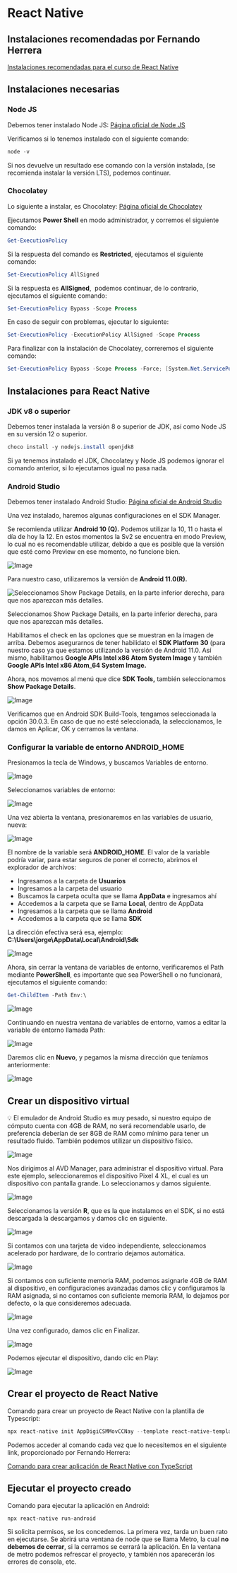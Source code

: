 # React Native

## Instalaciones recomendadas por Fernando Herrera

[Instalaciones recomendadas para el curso de React Native](https://gist.github.com/Klerith/e2c1fe2bcf5bfcd0a12fff653e725284)

## Instalaciones necesarias

### Node JS

Debemos tener instalado Node JS: [Página oficial de Node JS](https://nodejs.org/es/download/)

Verificamos si lo tenemos instalado con el siguiente comando:

```powershell
node -v
```

Si nos devuelve un resultado ese comando con la versión instalada, (se recomienda instalar la versión LTS), podemos continuar.

### Chocolatey

Lo siguiente a instalar, es Chocolatey: [Página oficial de Chocolatey](https://chocolatey.org/)

Ejecutamos **Power Shell** en modo administrador, y corremos el siguiente comando:

```powershell
Get-ExecutionPolicy
```

Si la respuesta del comando es **Restricted**, ejecutamos el siguiente comando:

```powershell
Set-ExecutionPolicy AllSigned
```

Si la respuesta es **AllSigned**,  podemos continuar, de lo contrario, ejecutamos el siguiente comando:

```powershell
Set-ExecutionPolicy Bypass -Scope Process
```

En caso de seguir con problemas, ejecutar lo siguiente:

```powershell
Set-ExecutionPolicy -ExecutionPolicy AllSigned -Scope Process
```

Para finalizar con la instalación de Chocolatey, correremos el siguiente comando:

```powershell
Set-ExecutionPolicy Bypass -Scope Process -Force; [System.Net.ServicePointManager]::SecurityProtocol = [System.Net.ServicePointManager]::SecurityProtocol -bor 3072; iex ((New-Object System.Net.WebClient).DownloadString('https://community.chocolatey.org/install.ps1'))
```

## Instalaciones para React Native

### JDK v8 o superior

Debemos tener instalada la versión 8 o superior de JDK, así como Node JS en su versión 12 o superior.

```powershell
choco install -y nodejs.install openjdk8
```

Si ya tenemos instalado el JDK, Chocolatey y Node JS podemos ignorar el comando anterior, si lo ejecutamos igual no pasa nada.

### Android Studio

Debemos tener instalado Android Studio: [Página oficial de Android Studio](https://developer.android.com/studio)

Una vez instalado, haremos algunas configuraciones en el SDK Manager.

Se recomienda utilizar **Android 10 (Q).** Podemos utilizar la 10, 11 o hasta el día de hoy la 12. En estos momentos la Sv2 se encuentra en modo Preview, lo cual no es recomendable utilizar, debido a que es posible que la versión que esté como Preview en ese momento, no funcione bien.

![Image](assets/1.png)

Para nuestro caso, utilizaremos la versión de **Android 11.0(R).**

![Seleccionamos Show Package Details, en la parte inferior derecha, para que nos aparezcan más detalles.](assets/2.png)

Seleccionamos Show Package Details, en la parte inferior derecha, para que nos aparezcan más detalles.

Habilitamos el check en las opciones que se muestran en la imagen de arriba. Debemos asegurarnos de tener habilidato el **SDK Platform 30** (para nuestro caso ya que estamos utilizando la versión de Android 11.0. Así mismo, habilitamos **Google APIs Intel x86 Atom System Image** y también **Google APIs Intel x86 Atom_64 System Image.**

Ahora, nos movemos al menú que dice **SDK Tools,** también seleccionamos **Show Package Details**.

![Image](assets/3.png)

Verificamos que en Android SDK Build-Tools, tengamos seleccionada la opción 30.0.3. En caso de que no esté seleccionada, la seleccionamos, le damos en Aplicar, OK y cerramos la ventana.

### Configurar la variable de entorno ANDROID_HOME

Presionamos la tecla de Windows, y buscamos Variables de entorno.

![Image](assets/4.png)

Seleccionamos variables de entorno:

![Image](assets/5.png)

Una vez abierta la ventana, presionaremos en las variables de usuario, nueva:

![Image](assets/6.png)

El nombre de la variable será **ANDROID_HOME**. El valor de la variable podría variar, para estar seguros de poner el correcto, abrimos el explorador de archivos:

- Ingresamos a la carpeta de **Usuarios**
- Ingresamos a la carpeta del usuario
- Buscamos la carpeta oculta que se llama **AppData** e ingresamos ahí
- Accedemos a la carpeta que se llama **Local**, dentro de AppData
- Ingresamos a la carpeta que se llama **Android**
- Accedemos a la carpeta que se llama **SDK**

La dirección efectiva será esa, ejemplo: **C:\Users\jorge\AppData\Local\Android\Sdk**

![Image](assets/7.png)

Ahora, sin cerrar la ventana de variables de entorno, verificaremos el Path mediante **PowerShell**, es importante que sea PowerShell o no funcionará, ejecutamos el siguiente comando:

```powershell
Get-ChildItem -Path Env:\
```

![Image](assets/8.png)

Continuando en nuestra ventana de variables de entorno, vamos a editar la variable de entorno llamada Path:

![Image](assets/9.png)

Daremos clic en **Nuevo**, y pegamos la misma dirección que teníamos anteriormente:

![Image](assets/10.png)

## Crear un dispositivo virtual

<aside>
💡 El emulador de Android Studio es muy pesado, si nuestro equipo de cómputo cuenta con 4GB de RAM, no será recomendable usarlo, de preferencia deberían de ser 8GB de RAM como mínimo para tener un resultado fluido. También podemos utilizar un dispositivo físico.

</aside>

![Image](assets/11.png)

Nos dirigimos al AVD Manager, para administrar el dispositivo virtual. Para este ejemplo, seleccionaremos el dispositivo Pixel 4 XL, el cual es un dispositivo con pantalla grande. Lo seleccionamos y damos siguiente.

![Image](assets/12.png)

Seleccionamos la versión **R**, que es la que instalamos en el SDK, si no está descargada la descargamos y damos clic en siguiente.

![Image](assets/13.png)

Si contamos con una tarjeta de video independiente, seleccionamos acelerado por hardware, de lo contrario dejamos automática.

![Image](assets/14.png)

Si contamos con suficiente memoria RAM, podemos asignarle 4GB de RAM al dispositivo, en configuraciones avanzadas damos clic y configuramos la RAM asignada, si no contamos con suficiente memoria RAM, lo dejamos por defecto, o la que consideremos adecuada.

![Image](assets/15.png)

Una vez configurado, damos clic en Finalizar.

![Image](assets/16.png)

Podemos ejecutar el dispositivo, dando clic en Play:

![Image](assets/17.png)

## Crear el proyecto de React Native

Comando para crear un proyecto de React Native con la plantilla de Typescript:

```powershell
npx react-native init AppDigiCSMMovCCNay --template react-native-template-typescript
```

Podemos acceder al comando cada vez que lo necesitemos en el siguiente link, proporcionado por Fernando Herrera:

[Comando para crear aplicación de React Native con TypeScript](https://gist.github.com/Klerith/89d5288dec7ff254913453d26a63e981)

## Ejecutar el proyecto creado

Comando para ejecutar la aplicación en Android:

```powershell
npx react-native run-android
```

Si solicita permisos, se los concedemos. La primera vez, tarda un buen rato en ejecutarse. Se abrirá una ventana de node que se llama Metro, la cual **no debemos de cerrar**, si la cerramos se cerrará la aplicación. En la ventana de metro podemos refrescar el proyecto, y también nos aparecerán los errores de consola, etc.
